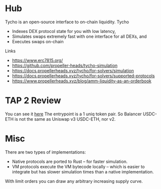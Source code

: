 # Hub

Tycho is an open-source interface to on-chain liquidity. Tycho
- Indexes DEX protocol state for you with low latency,
- Simulates swaps extremely fast with one interface for all DEXs, and  
- Executes swaps on-chain

Links
- https://www.erc7815.org/
- https://github.com/propeller-heads/tycho-simulation
- https://docs.propellerheads.xyz/tycho/for-solvers/simulation
- https://docs.propellerheads.xyz/tycho/for-solvers/supported-protocols
- https://www.propellerheads.xyz/blog/amm-liquidity-as-an-orderbook

# TAP 2 Review

You can see it [here](https://github.com/propeller-heads/tycho-x/blob/main/TAP-2.md)
The entrypoint is a 1 uniq token pair.
So Balancer USDC-ETH is not the same as Uniswap v3 USDC-ETH, nor v2.


# Misc

There are two types of implementations:
- Native protocols are ported to Rust – for faster simulation.
- VM protocols execute the VM bytecode locally – which is easier to integrate but has slower simulation times than a native implementation.

With limit orders you can draw any arbitrary increasing supply curve.


